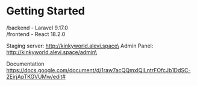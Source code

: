 # Getting Started

/backend - Laravel 9.17.0 \
/frontend - React 18.2.0

Staging server: http://kinkyworld.alevi.space\
Admin Panel: http://kinkyworld.alevi.space/admin\ 

Documentation
https://docs.google.com/document/d/1raw7acQQmxIQILntrFOfcJb1DdSC-2EirjApTKGVUMw/edit#

